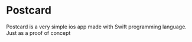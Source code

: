 Postcard
========

Postcard is a very simple ios app made with Swift programming language. Just as a proof of concept
